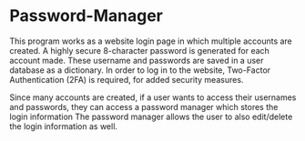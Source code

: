 # Password-Manager
This program works as a website login page in which multiple accounts are created. A highly secure 8-character password is generated for each account made.
These username and passwords are saved in a user database as a dictionary.
In order to log in to the website, Two-Factor Authentication (2FA) is required, for added security measures.

Since many accounts are created, if a user wants to access their usernames and passwords, they can access a password manager which stores the login information
The password manager allows the user to also edit/delete the login information as well.

